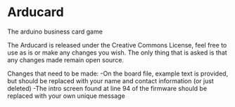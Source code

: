 Arducard
========

The arduino business card game

The Arducard is released under the Creative Commons License, feel free to use as is or make any changes you wish.
The only thing that is asked is that any changes made remain open source.

Changes that need to be made:
-On the board file, example text is provided, but should be replaced with your name and contact information (or just deleted)
-The intro screen found at line 94 of the firmware should be replaced with your own unique message

